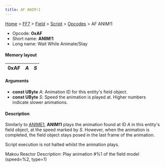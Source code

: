 ```yaml
---
title: AF ANIM!1
---
```


[Home](../../../../Main%20Page.md) > [FF7](../../../../FF7.md) > [Field](../../../Field.md) > [Script](../../Script.md) > [Opcodes](../Opcodes.md) > AF ANIM!1

-   Opcode: **0xAF**
-   Short name: **ANIM!1**
-   Long name: Wait While Animate/Stay

#### Memory layout

| 0xAF | *A* | *S* |
|------|-----|-----|

#### Arguments

-   **const UByte** *A*: Animation ID for this entity's field object.
-   **const UByte** *S*: Speed the animation is played at. Higher
    numbers indicate slower animations.

#### Description

Similarly to [ANIME1][], **ANIM!1** plays the animation found at ID *A*
in this entity's field object, at the speed marked by *S*. However, when
the animation is completed, the field object stays posed in the last
frame of the animation.

Script execution is not halted whilst the animation plays.

Makou Reactor Description: Play animation \#%1 of the field model
(speed=%2, type=1)

  [ANIME1]: A3%20ANIME1.md "wikilink"
